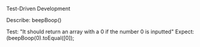 Test-Driven Development

Describe: beepBoop()

Test: "It should return an array with a 0 if the number 0 is inputted"
Expect:(beepBoop(0).toEqual([0]);

<!-- Template


Describe:

Test:
Code:
Expected Output:


Business logic side:

1) The inputted number will immediately become an array
2) The array created will have '0' to 'inputtedNum'
3) The array elements will list one-by-one
4) #s containing 1 will be replaced with Beep (LEAST IMPORTANT)
5) #s containing 2 will be replaced with Boop
6) #s containing 3 will be replaced with "Won't you be my neighbor?" (MOST IMPORTANT)

**can use regex
**must implement loop of some sort
    **can loop with number outputted
      ex: for (let i = number; i >= 0; i--) {
        array.push(i)
      }

-->

